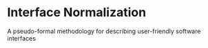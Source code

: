 Interface Normalization
==========

A pseudo-formal methodology for describing user-friendly software interfaces